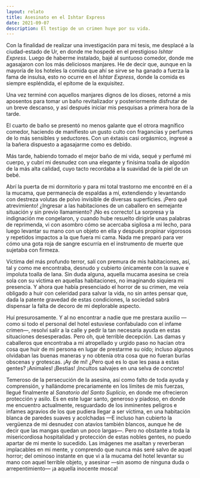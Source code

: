 ```yaml
---
layout: relato
title: Asesinato en el Ishtar Express
date: 2021-09-07
description: El testigo de un crimen huye por su vida.
---
```


Con la finalidad de realizar una investigación para mi tesis, me desplacé a la ciudad-estado de Ur, en donde me hospedé en el prestigioso _Ishtar Express_. Luego de haberme instalado, bajé al suntuoso comedor, donde me agasajaron con los más deliciosos manjares. He de decir que, aunque en la mayoría de los hoteles la comida que ahí se sirve se ha ganado a fuerza la fama de insulsa, esto no ocurre en el _Ishtar Express_, donde la comida es siempre espléndida, el epítome de la exquisitez.

Una vez terminé con aquellos manjares dignos de los dioses, retorné a mis aposentos para tomar un baño revitalizador y posteriormente disfrutar de un breve descanso, y así después iniciar mis pesquisas a primera hora de la tarde.

El cuarto de baño se presentó no menos galante que el otrora magnífico comedor, haciendo de manifiesto un gusto culto con fragancias y perfumes de lo más sensibles y seductores. Con un éxtasis casi orgásmico, ingresé a la bañera dispuesto a agasajarme como es debido.

Más tarde, habiendo tomado el mejor baño de mi vida, sequé y perfumé mi cuerpo, y cubrí mi desnudez con una elegante y finísima toalla de algodón de la más alta calidad, cuyo tacto recordaba a la suavidad de la piel de un bebé. 

Abrí la puerta de mi dormitorio y para mi total trastorno me encontré en él a la mucama, que permanecía de espaldas a mí, extendiendo y levantando con destreza volutas de polvo invisible de diversas superficies. ¡Pero qué atrevimiento! ¿Ingresar a las habitaciones de un caballero en semejante situación y sin previo llamamiento? ¡No es correcto! La sorpresa y la indignación me congelaron, y cuando hube resuelto dirigirle unas palabras de reprimenda, vi con asombro cómo se acercaba sigilosa a mi lecho, para luego levantar su mano con un objeto en ella y después propinar vigorosos y repetidos impactos a la que fuera mi cama. Nada me preparó para ver cómo una gota roja de sangre escurría en el instrumento de muerte que sujetaba con firmeza. 

Víctima del más profundo terror, salí con premura de mis habitaciones, así, tal y como me encontraba, desnudo y cubierto únicamente con la suave e impoluta toalla de lana. Sin duda alguna, aquella mucama asesina se creía sola con su víctima en aquellas habitaciones, no imaginando siquiera mi presencia. Y ahora que había presenciado el horror de su crimen, me veía obligado a huir con celeridad para salvar la vida, no sin antes pensar que, dada la patente gravedad de estas condiciones, la sociedad sabrá dispensar la falta de decoro de mi deplorable aspecto.

Huí presurosamente. Y al no encontrar a nadie que me prestara auxilio —como si todo el personal del hotel estuviese confabulado con el infame crimen—, resolví salir a la calle y pedir la tan necesaria ayuda en estas situaciones desesperadas. Pero oh, qué terrible decepción. Las damas y caballeros que encontraba a mi atropellado y urgido paso no hacían otra cosa que huir de mi persona en lugar de prestarme su oído; incluso algunos olvidaban las buenas maneras y no obtenía otra cosa que no fueran burlas obscenas y grotescas. ¡Ay de mí! ¿Pero qué es lo que les pasa a estas gentes? ¡Animales! ¡Bestias! ¡Incultos salvajes en una selva de concreto!

Temeroso de la persecución de la asesina, así como falto de toda ayuda y comprensión, y hallándome precariamente en los límites de mis fuerzas, llegué finalmente al _Sanatorio del Santo Suplicio_, en donde me ofrecieron protección y asilo. Es en este lugar santo, generoso y piadoso, en donde me encuentro actualmente, resguardado de los inminentes peligros e infames agravios de los que pudiera llegar a ser víctima, en una habitación blanca de paredes suaves y acolchadas —E incluso han cubierto la vergüenza de mi desnudez con atavíos también blancos, aunque he de decir que las mangas quedan un poco largas—. Pero no obstante a toda la misericordiosa hospitalidad y protección de estas nobles gentes, no puedo apartar de mi mente lo sucedido. Las imágenes me asaltan y reverberan implacables en mi mente, y comprendo que nunca más seré salvo de aquel horror; del ominoso instante en que vi a la mucama del hotel levantar su mano con aquel terrible objeto, y asesinar —sin asomo de ninguna duda o arrepentimiento— ¡a aquella inocente mosca!